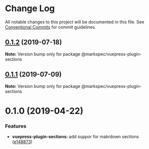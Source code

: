 # Change Log

All notable changes to this project will be documented in this file.
See [Conventional Commits](https://conventionalcommits.org) for commit guidelines.

## [0.1.2](https://github.com/stasson/markspec/compare/@markspec/vuepress-plugin-sections@0.1.1...@markspec/vuepress-plugin-sections@0.1.2) (2019-07-18)

**Note:** Version bump only for package @markspec/vuepress-plugin-sections





## [0.1.1](https://github.com/stasson/markspec/compare/@markspec/vuepress-plugin-sections@0.1.0...@markspec/vuepress-plugin-sections@0.1.1) (2019-07-09)

**Note:** Version bump only for package @markspec/vuepress-plugin-sections





# 0.1.0 (2019-04-22)


### Features

* **vuepress-plugin-sections:** add suppor for makrdown sections ([e148873](https://github.com/stasson/markspec/commit/e148873))
